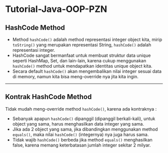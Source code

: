 # Tutorial-Java-OOP-PZN
## HashCode Method
* Method `hashCode()` adalah method representasi integer object kita, mirip `toString()` yang merupakan representasi String, `hashCode()` adalah representasi integer.
* HashCode sangat bermanfaat untuk membuat struktur data unique seperti HashMap, Set, dan lain-lain, karena cukup menggunakan `hashCode()` method untuk mendapatkan identitas unique object kita.
* Secara default `hashCode()` akan mengembalikan nilai integer sesuai data di memory, namun kita bisa meng-override nya jita kita ingin.

---

## Kontrak HashCode Method
Tidak mudah meng-override method `hashCode()`, karena ada kontraknya :
* Sebanyak apapun `hashCode()` dipanggil (dipanggil berkali-kali), untuk object yang sama, harus menghasilkan data integer yang sama.
* Jika ada 2 object yang sama, jika dibandingkan menggunakan method `equals()`, maka nilai `hashCode()` (integernya) nya juga harus sama.
* Tidak wajib `hashCode()` berbeda jika method `equals()` menghasilkan false, karena memang keterbatasan jumlah integer sekitar 2 milyar.